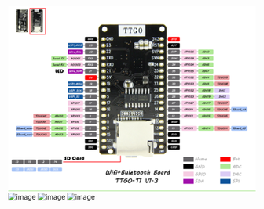 

![image](https://github.com/LilyGO/ESP32-TTGO-T1/blob/master/image/image4.jpg)
![image](https://github.com/LilyGO/TTGO-T1-DEMO/blob/master/image/image1.jpg)
![image](https://github.com/LilyGO/TTGO-T1-DEMO/blob/master/image/image2.jpg)
![image](https://github.com/LilyGO/TTGO-T1-DEMO/blob/master/image/image3.jpg)
